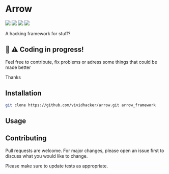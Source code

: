 # Arrow

<img src="https://img.shields.io/github/issues/vividhacker/arrow?style=for-the-badge"></img>
<img src="https://img.shields.io/github/languages/count/vividhacker/arrow style=for-the-badge"></img>
<img src="https://img.shields.io/github/repo-size/vividhacker/arrow?style=for-the-badge"></img>
<img src="https://img.shields.io/github/license/vividhacker/arrow?style=for-the-badge"></img>



A hacking framework for stuff?


## 🚧 ⚠️ Coding in progress!

Feel free to contribute, fix problems or adress some things that could be made better

Thanks

## Installation

```zsh
git clone https://github.com/vividhacker/arrow.git arrow_framework
```

## Usage



## Contributing
Pull requests are welcome. For major changes, please open an issue first to discuss what you would like to change.

Please make sure to update tests as appropriate.
